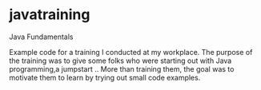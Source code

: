 # javatraining
Java Fundamentals

Example code for a training I conducted at my workplace. The purpose of the training was to give some folks who were starting out with Java programming,a jumpstart .. More than training them, the goal was to motivate them to learn by trying out small code examples. 
